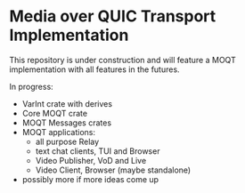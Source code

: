 # Media over QUIC Transport Implementation

This repository is under construction and will feature a MOQT implementation with all features in the futures.

In progress:

- VarInt crate with derives
- Core MOQT crate
- MOQT Messages crates
- MOQT applications:
  - all purpose Relay
  - text chat clients, TUI and Browser
  - Video Publisher, VoD and Live
  - Video Client, Browser (maybe standalone)
- possibly more if more ideas come up
